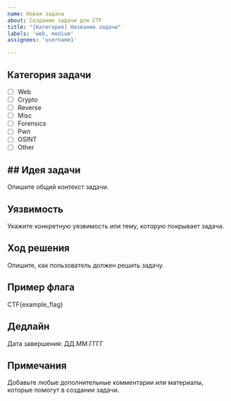 ```yaml
---
name: Новая задача
about: Создание задачи для CTF
title: "[Категория] Название задачи"
labels: 'web, medium'
assignees: 'username1'

---
```


## Категория задачи
- [ ] Web
- [ ] Crypto
- [ ] Reverse
- [ ] Misc
- [ ] Forensics
- [ ] Pwn
- [ ] OSINT
- [ ] Other

## ## Идея задачи
Опишите общий контекст задачи.

## Уязвимость
Укажите конкретную уязвимость или тему, которую покрывает задача.

## Ход решения
Опишите, как пользователь должен решить задачу.

## Пример флага
CTF{example_flag}

## Дедлайн
Дата завершения: ДД.ММ.ГГГГ

## Примечания
Добавьте любые дополнительные комментарии или материалы, которые помогут в создании задачи.